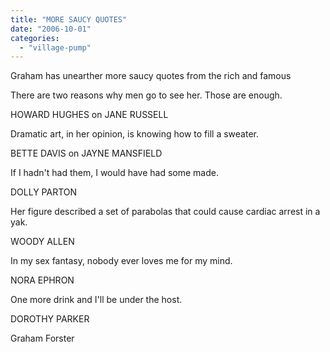 ```yaml
---
title: "MORE SAUCY QUOTES"
date: "2006-10-01"
categories: 
  - "village-pump"
---
```


Graham has unearther more saucy quotes from the rich and famous

There are two reasons why men go to see her. Those are enough.

HOWARD HUGHES on JANE RUSSELL

Dramatic art, in her opinion, is knowing how to fill a sweater.

BETTE DAVIS on JAYNE MANSFIELD

If I hadn't had them, I would have had some made.

DOLLY PARTON

Her figure described a set of parabolas that could cause cardiac arrest in a yak.

WOODY ALLEN

In my sex fantasy, nobody ever loves me for my mind.

NORA EPHRON

One more drink and I'll be under the host.

DOROTHY PARKER

Graham Forster
